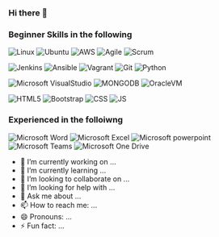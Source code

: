 ### Hi there 👋

 ### **Beginner Skills in the following**
![Linux](https://img.shields.io/badge/-Linux-FCC624?style=flat&logo=Linux&logoColor=black)
![Ubuntu](https://img.shields.io/badge/-Ubuntu-E95420?style=flat&logo=Ubuntu&logoColor=white)
![AWS](https://img.shields.io/badge/-Amazon%20AWS-232F3E?style=flat&logo=Amazon%20AWS&logoColor=White)
![Agile](https://img.shields.io/badge/-Agile-2496ED?style=flat&logo=Agile&logoColor=white)
![Scrum](https://img.shields.io/badge/-Scrum-2496ED?style=flat&logo=Scrum&logoColor=white)


![Jenkins](https://img.shields.io/badge/-Jenkins-D24939?style=flat&logo=Jenkins&logoColor=white)
![Ansible](https://img.shields.io/badge/-Ansible-EE0000?style=flat&logo=Ansible&logoColor=white)
![Vagrant](https://img.shields.io/badge/-Vagrant-1563FF?style=flat&logo=Vagrant&logoColor=white)
![Git](https://img.shields.io/badge/-Git-F05032?style=flat&logo=Git&logoColor=white)
![Python](https://img.shields.io/badge/-Python-3776AB?style=flat&logo=python&logoColor=yellow)

![Microsoft VisualStudio](https://img.shields.io/badge/-Visual%20Studio-5C2D91?style=flat&logo=Visual%20Studio&logoColor=white)
![MONGODB](https://img.shields.io/badge/-MONGODB-4479A1?style=flat&logo=MONGODB&logoColor=white)
![OracleVM](https://img.shields.io/badge/-OracleVM-F80000?style=flat&logo=Oracle&logoColor=white)

![HTML5](https://img.shields.io/badge/-HTML5-E34F26?style=flat&logo=html5&logoColor=white)
![Bootstrap](https://img.shields.io/badge/-Bootstrap-563D7C?style=flat&logo=bootstrap&logoColor=white)
![CSS](https://img.shields.io/badge/-CSS3-1572B6?style=flat&logo=css3&logoColor=white)
![JS](https://img.shields.io/badge/-JavaScript-black?style=flat&logo=javascript&logoColor=eed718)

### **Experienced in the folloiwng**
![Microsoft Word](https://img.shields.io/badge/-Microsoft%20Word-164ead?style=flat&logo=microsoft%20word)
![Microsoft Excel](https://img.shields.io/badge/-Microsoft%20Excel-026f39?style=flat&logo=microsoft%20excel)
![Microsoft powerpoint](https://img.shields.io/badge/-Microsoft%20PowerPoint-b9361a?style=flat&logo=microsoft%20powerpoint)
![Microsoft Teams](https://img.shields.io/badge/-Microsoft%20Teams-6264A7?style=flat&logo=Microsoft%20Teams&logoColor=white)
![Microsoft One Drive](https://img.shields.io/badge/-Microsoft%20OneDrive-0078D4?style=flat&logo=Microsoft%20OneDrive&logoColor=white)



- 🔭 I’m currently working on ...
- 🌱 I’m currently learning ...
- 👯 I’m looking to collaborate on ...
- 🤔 I’m looking for help with ...
- 💬 Ask me about ...
- 📫 How to reach me: ...
- 😄 Pronouns: ...
- ⚡ Fun fact: ...
